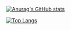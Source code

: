 [![Anurag's GitHub stats](https://github-readme-stats.vercel.app/api?username=elakela)](https://github.com/elakela)

[![Top Langs](https://github-readme-stats.vercel.app/api/top-langs/?username=elakela)](https://github.com/elakela)
